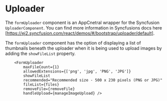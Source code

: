# Uploader

The `formUploader` component is an AppCnetral wrapper for the Syncfusion `UploaderComponent`.  You can find more information in Syncfusions docs here [https://ej2.syncfusion.com/react/demos/#/bootstrap/uploader/default].

The `formUploader` component has the option of displaying a list of thumbnails beneath the uploader when it is being used to upload images by adding the `showFileList` property.    

```
	<FormUploader 
		maxFileCount={1} 
		allowedExtensions={['png', 'jpg', 'PNG', 'JPG']} 
		showFileList 
		recommended="Recommended size - 500 x 230 pixels (PNG or JPG)" 
		fileList={files} 
		removeFile={removeFile} 
		handleUpload={manageImageUpload} />

```
